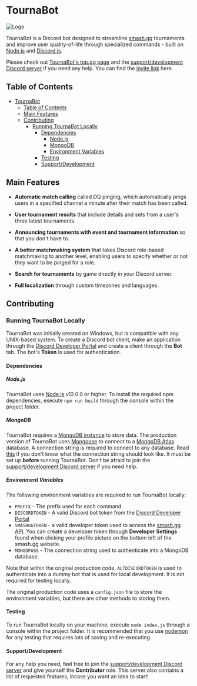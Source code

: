 # TournaBot

![Logo](https://i.imgur.com/UN1gKXO.png)

TournaBot is a Discord bot designed to streamline [smash.gg](https://smash.gg/) tournaments and improve user quality-of-life through specialized commands - built on [Node.js](https://nodejs.org/en/) and [Discord.js](https://discord.js.org/#/).

Please check out [TournaBot's top.gg page](https://top.gg/bot/719283403698077708) and the [support/development Discord server](https://discord.gg/ssYPUk6Snc) if you need any help. You can find the [invite link](https://discord.com/oauth2/authorize?client_id=719283403698077708&scope=bot&permissions=268659832) here.

## Table of Contents

- [TournaBot](#tournabot)
  - [Table of Contents](#table-of-contents)
  - [Main Features](#main-features)
  - [Contributing](#contributing)
    - [Running TournaBot Locally](#running-tournabot-locally)
      - [Dependencies](#dependencies)
        - [Node.js](#nodejs)
        - [MongoDB](#mongodb)
        - [Environment Variables](#environment-variables)
      - [Testing](#testing)
      - [Support/Development](#supportdevelopment)

## Main Features

- **Automatic match calling** called DQ pinging, which automatically pings users in a specified channel a minute after their match has been called.

- **User tournament results** that include details and sets from a user's three latest tournaments.

- **Announcing tournaments with event and tournament information** so that you don't have to.

- **A better matchmaking system** that takes Discord role-based matchmaking to another level, enabling users to specify whether or not they want to be pinged for a role.

- **Search for tournaments** by game directly in your Discord server.

- **Full localization** through custom timezones and languages.

## Contributing

### Running TournaBot Locally

TournaBot was initially created on Windows, but is compatible with any UNIX-based system.
To create a Discord bot client, make an application through the [Discord Developer Portal](https://discord.com/developers/applications) and create a client through the **Bot** tab. The bot's **Token** is used for authentication.

#### Dependencies

##### Node.js

TournaBot uses [Node.js](https://nodejs.org/en/) v12.0.0 or higher.
To install the required npm dependencies, execute `npm run build` through the console within the project folder.

##### MongoDB

TournaBot requires a [MongoDB instance](https://www.mongodb.com/basics/create-database) to store data. The production version of TournaBot uses [Mongoose](https://mongoosejs.com/) to connect to a [MongoDB Atlas](https://www.mongodb.com/cloud/atlas) database.
A connection string is required to connect to any database. Read [this](https://mongoosejs.com/docs/connections.html) if you don't know what the connection string should look like. It must be set up **before** running TournaBot. Don't be afraid to join the [support/development Discord server](https://discord.gg/ssYPUk6Snc) if you need help.

##### Environment Variables

The following environment variables are required to run TournaBot locally:

- `PREFIX` - The prefix used for each command
- `DISCORDTOKEN` - A valid Discord bot token from the [Discord Developer Portal](https://discord.com/developers/applications)
- `SMASHGGTOKEN` - a valid developer token used to access the [smash.gg API](https://developer.smash.gg). You can create a developer token through **Developer Settings** found when clicking your profile picture on the bottom left of the smash.gg website.
- `MONGOPASS` - The connection string used to authenticate into a MongoDB database.

Note that within the original production code, `ALTDISCORDTOKEN` is used to authenticate into a dummy bot that is used for local development. It is not required for testing locally.

The original production code uses a  `config.json` file to store the environment variables, but there are other methods to storing them.

#### Testing

To run TournaBot locally on your machine, execute `node index.js` through a console within the project folder. It is recommended that you use [nodemon](https://www.npmjs.com/package/nodemon) for any testing that requires lots of saving and re-executing.

#### Support/Development

For any help you need, feel free to join the [support/development Discord server](https://discord.gg/ssYPUk6Snc) and give yourself the **Contributor** role. This server also contains a list of requested features, incase you want an idea to start!
